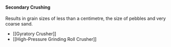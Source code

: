 #### Secondary Crushing
Results in grain sizes of less than a centimetre, the size of pebbles and very coarse sand.
- [[Gyratory Crusher]]
- [[High-Pressure Grinding Roll Crusher]]